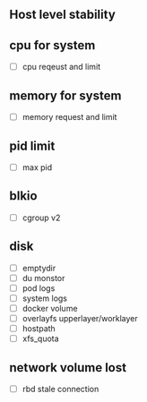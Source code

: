 ## Host level stability

## cpu for system
- [ ]  cpu reqeust and limit 

## memory for system
- [ ] memory request and limit

## pid limit 
- [ ] max pid 

## blkio 
- [ ] cgroup v2

## disk
- [ ] emptydir
- [ ] du monstor
- [ ] pod logs
- [ ] system logs
- [ ] docker volume
- [ ] overlayfs upperlayer/worklayer
- [ ] hostpath
- [ ] xfs_quota

## network volume lost
- [ ] rbd stale connection


